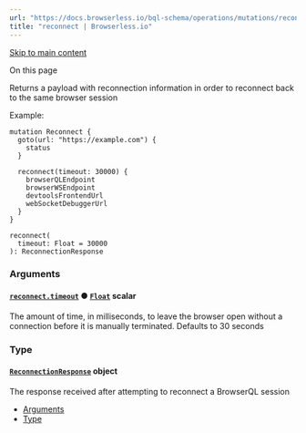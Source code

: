 ```yaml
---
url: "https://docs.browserless.io/bql-schema/operations/mutations/reconnect"
title: "reconnect | Browserless.io"
---
```


[Skip to main content](https://docs.browserless.io/bql-schema/operations/mutations/reconnect#__docusaurus_skipToContent_fallback)

On this page

Returns a payload with reconnection information in order to reconnect back to the same browser session

Example:

```codeBlockLines_p187
mutation Reconnect {
  goto(url: "https://example.com") {
    status
  }

  reconnect(timeout: 30000) {
    browserQLEndpoint
    browserWSEndpoint
    devtoolsFrontendUrl
    webSocketDebuggerUrl
  }
}

```

```codeBlockLines_p187
reconnect(
  timeout: Float = 30000
): ReconnectionResponse

```

### Arguments [​](https://docs.browserless.io/bql-schema/operations/mutations/reconnect\#arguments "Direct link to Arguments")

#### [`reconnect.timeout`](https://docs.browserless.io/bql-schema/operations/mutations/reconnect\#) ● [`Float`](https://docs.browserless.io/bql-schema/types/scalars/float) scalar [​](https://docs.browserless.io/bql-schema/operations/mutations/reconnect\#reconnecttimeoutfloat- "Direct link to reconnecttimeoutfloat-")

The amount of time, in milliseconds, to leave the browser open without a connection before it is manually terminated. Defaults to 30 seconds

### Type [​](https://docs.browserless.io/bql-schema/operations/mutations/reconnect\#type "Direct link to Type")

#### [`ReconnectionResponse`](https://docs.browserless.io/bql-schema/types/objects/reconnection-response) object [​](https://docs.browserless.io/bql-schema/operations/mutations/reconnect\#reconnectionresponse- "Direct link to reconnectionresponse-")

The response received after attempting to reconnect a BrowserQL session

- [Arguments](https://docs.browserless.io/bql-schema/operations/mutations/reconnect#arguments)
- [Type](https://docs.browserless.io/bql-schema/operations/mutations/reconnect#type)